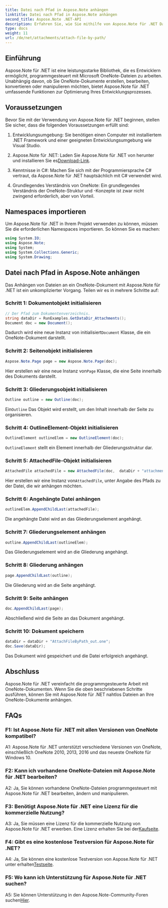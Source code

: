 ```yaml
---
title: Datei nach Pfad in Aspose.Note anhängen
linktitle: Datei nach Pfad in Aspose.Note anhängen
second_title: Aspose.Note .NET-API
description: Erfahren Sie, wie Sie mithilfe von Aspose.Note für .NET Dateien programmgesteuert an Microsoft OneNote-Dokumente anhängen. Vereinfachen Sie Ihren Entwicklungsprozess mit diesem umfassenden Tutorial.
type: docs
weight: 11
url: /de/net/attachments/attach-file-by-path/
---
```

## Einführung

Aspose.Note für .NET ist eine leistungsstarke Bibliothek, die es Entwicklern ermöglicht, programmgesteuert mit Microsoft OneNote-Dateien zu arbeiten. Unabhängig davon, ob Sie OneNote-Dokumente erstellen, bearbeiten, konvertieren oder manipulieren möchten, bietet Aspose.Note für .NET umfassende Funktionen zur Optimierung Ihres Entwicklungsprozesses.

## Voraussetzungen

Bevor Sie mit der Verwendung von Aspose.Note für .NET beginnen, stellen Sie sicher, dass die folgenden Voraussetzungen erfüllt sind:

1. Entwicklungsumgebung: Sie benötigen einen Computer mit installiertem .NET Framework und einer geeigneten Entwicklungsumgebung wie Visual Studio.

2.  Aspose.Note für .NET: Laden Sie Aspose.Note für .NET von herunter und installieren Sie es[Download-Link](https://releases.aspose.com/note/net/).

3. Kenntnisse in C#: Machen Sie sich mit der Programmiersprache C# vertraut, da Aspose.Note für .NET hauptsächlich mit C# verwendet wird.

4. Grundlegendes Verständnis von OneNote: Ein grundlegendes Verständnis der OneNote-Struktur und -Konzepte ist zwar nicht zwingend erforderlich, aber von Vorteil.

## Namespaces importieren

Um Aspose.Note für .NET in Ihrem Projekt verwenden zu können, müssen Sie die erforderlichen Namespaces importieren. So können Sie es machen:

```csharp
using System.IO;
using Aspose.Note;
using System;
using System.Collections.Generic;
using System.Drawing;
```

## Datei nach Pfad in Aspose.Note anhängen

Das Anhängen von Dateien an ein OneNote-Dokument mit Aspose.Note für .NET ist ein unkomplizierter Vorgang. Teilen wir es in mehrere Schritte auf:

### Schritt 1: Dokumentobjekt initialisieren

```csharp
// Der Pfad zum Dokumentenverzeichnis.
string dataDir = RunExamples.GetDataDir_Attachments();
Document doc = new Document();
```

 Dadurch wird eine neue Instanz von initialisiert`Document` Klasse, die ein OneNote-Dokument darstellt.

### Schritt 2: Seitenobjekt initialisieren

```csharp
Aspose.Note.Page page = new Aspose.Note.Page(doc);
```

 Hier erstellen wir eine neue Instanz von`Page` Klasse, die eine Seite innerhalb des Dokuments darstellt.

### Schritt 3: Gliederungsobjekt initialisieren

```csharp
Outline outline = new Outline(doc);
```

 Ein`Outline` Das Objekt wird erstellt, um den Inhalt innerhalb der Seite zu organisieren.

### Schritt 4: OutlineElement-Objekt initialisieren

```csharp
OutlineElement outlineElem = new OutlineElement(doc);
```

`OutlineElement` stellt ein Element innerhalb der Gliederungsstruktur dar.

### Schritt 5: AttachedFile-Objekt initialisieren

```csharp
AttachedFile attachedFile = new AttachedFile(doc,  dataDir + "attachment.txt");
```

 Hier erstellen wir eine Instanz von`AttachedFile`, unter Angabe des Pfads zu der Datei, die wir anhängen möchten.

### Schritt 6: Angehängte Datei anhängen

```csharp
outlineElem.AppendChildLast(attachedFile);
```

Die angehängte Datei wird an das Gliederungselement angehängt.

### Schritt 7: Gliederungselement anhängen

```csharp
outline.AppendChildLast(outlineElem);
```

Das Gliederungselement wird an die Gliederung angehängt.

### Schritt 8: Gliederung anhängen

```csharp
page.AppendChildLast(outline);
```

Die Gliederung wird an die Seite angehängt.

### Schritt 9: Seite anhängen

```csharp
doc.AppendChildLast(page);
```

Abschließend wird die Seite an das Dokument angehängt.

### Schritt 10: Dokument speichern

```csharp
dataDir = dataDir + "AttachFileByPath_out.one";
doc.Save(dataDir);
```

Das Dokument wird gespeichert und die Datei erfolgreich angehängt.

## Abschluss

Aspose.Note für .NET vereinfacht die programmgesteuerte Arbeit mit OneNote-Dokumenten. Wenn Sie die oben beschriebenen Schritte ausführen, können Sie mit Aspose.Note für .NET nahtlos Dateien an Ihre OneNote-Dokumente anhängen.

## FAQs

### F1: Ist Aspose.Note für .NET mit allen Versionen von OneNote kompatibel?

A1: Aspose.Note für .NET unterstützt verschiedene Versionen von OneNote, einschließlich OneNote 2010, 2013, 2016 und das neueste OneNote für Windows 10.

### F2: Kann ich vorhandene OneNote-Dateien mit Aspose.Note für .NET bearbeiten?

A2: Ja, Sie können vorhandene OneNote-Dateien programmgesteuert mit Aspose.Note für .NET bearbeiten, ändern und manipulieren.

### F3: Benötigt Aspose.Note für .NET eine Lizenz für die kommerzielle Nutzung?

A3: Ja, Sie müssen eine Lizenz für die kommerzielle Nutzung von Aspose.Note für .NET erwerben. Eine Lizenz erhalten Sie bei der[Kaufseite](https://purchase.aspose.com/buy).

### F4: Gibt es eine kostenlose Testversion für Aspose.Note für .NET?

 A4: Ja, Sie können eine kostenlose Testversion von Aspose.Note für .NET unter erhalten[Testseite](https://releases.aspose.com/).

### F5: Wo kann ich Unterstützung für Aspose.Note für .NET suchen?

 A5: Sie können Unterstützung in den Aspose.Note-Community-Foren suchen[Hier](https://forum.aspose.com/c/note/28).